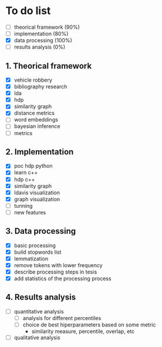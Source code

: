 # To do list
- [ ] theorical framework (90%)
- [ ] implementation (80%)
- [x] data processing (100%)
- [ ] results analysis (0%)

## 1. Theorical framework
- [x] vehicle robbery
- [x] bibliography research
- [x] lda
- [x] hdp
- [x] similarity graph
- [x] distance metrics
- [ ] word embeddings
- [ ] bayesian inference
- [ ] metrics
## 2. Implementation
- [x] poc hdp python
- [x] learn c++
- [x] hdp c++
- [x] similarity graph
- [x] ldavis visualization
- [x] graph visualization
- [ ] tunning
- [ ] new features
## 3. Data processing
- [x] basic processing
- [x] build stopwords list
- [x] lemmatization
- [x] remove tokens with lower frequency
- [x] describe processing steps in tesis
- [x] add statistics of the processing process
## 4. Results analysis
- [ ] quantitative analysis
  - [ ] analysis for different percentiles
  - [ ] choice de best hiperparameters based on some metric
    - similarity measure, percentile, overlap, etc
- [ ] qualitative analysis
